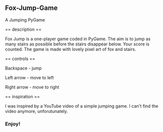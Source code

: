 ## Fox-Jump-Game
A Jumping PyGame

== description ==

Fox Jump is a one-player game coded in PyGame. The aim is to jump as many stairs as possible before the stairs disappear below. 
Your score is counted. The game is made with lovely pixel art of fox and stairs.

== controls ==

Backspace - jump

Left arrow - move to left

Right arrow - move to right 


== inspiration ==

I was inspired by a YouTube video of a simple jumping game. I can't find the video anymore, unforutunately. 

### Enjoy!
